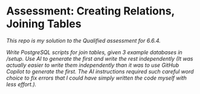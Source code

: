 # Assessment: Creating Relations, Joining Tables

*This repo is my solution to the Qualified assessment for 6.6.4.*

*Write PostgreSQL scripts for join tables, given 3 example databases in /setup. Use AI to generate the first and write the rest independently (It was actually easier to write them independently than it was to use GitHub Copilot to generate the first. The AI instructions required such careful word choice to fix errors that I could have simply written the code myself with less effort.).*
